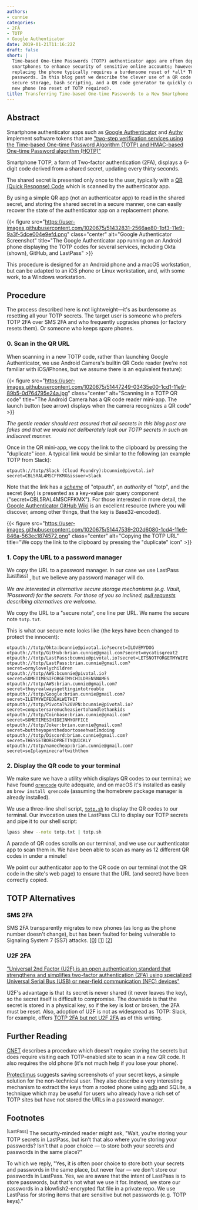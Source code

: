 ```yaml
---
authors:
- cunnie
categories:
- 2FA
- TOTP
- Google Authenticator
date: 2019-01-21T11:16:22Z
draft: false
short: |
  Time-based One-time Passwords (TOTP) authenticator apps are often deployed on
  smartphones to enhance security of sensitive online accounts; however,
  replacing the phone typically requires a burdensome reset of *all* TOTP
  passwords. In this blog post we describe the clever use of a QR code reader,
  secure storage, bash scripting, and a QR code generator to quickly configure a
  new phone (no reset of TOTP required).
title: Transferring Time-based One-time Passwords to a New Smartphone
---
```


## Abstract

Smartphone authenticator apps such as [Google
Authenticator](https://play.google.com/store/apps/details?id=com.google.android.apps.authenticator2)
and [Authy](https://authy.com/) implement software tokens that are ["two-step
verification services using the Time-based One-time Password Algorithm (TOTP)
and HMAC-based One-time Password algorithm
(HOTP)"](https://en.wikipedia.org/wiki/Google_Authenticator)

Smartphone TOTP, a form of Two-factor authentication (2FA), displays a 6-digit
code derived from a shared secret, updating every thirty seconds.

The shared secret is presented only once to the user, typically with a [QR
(Quick Response) Code](https://en.wikipedia.org/wiki/QR_code) which is scanned
by the authenticator app.

By using a simple QR app (not an authenticator app) to read in the shared
secret, and storing the shared secret in a secure manner, one can easily recover
the state of the authenticator app on a replacement phone.

{{< figure src="https://user-images.githubusercontent.com/1020675/51432831-2566ae80-1bf3-11e9-9a3f-5dce004e9efd.png" class="center" alt="Google Authenticator Screenshot" title="The Google Authenticator app running on an Android phone displaying the TOTP codes for several services, including Okta (shown), GitHub, and LastPass" >}}

This procedure is designed for an Android phone and a macOS workstation, but can
be adapted to an iOS phone or Linux workstation, and, with some work, to a Windows
workstation.

## Procedure

<div class="alert alert-warning" role="alert">

The process described here is not lightweight—it's as burdensome as  resetting
all your TOTP secrets. The target user is someone who prefers TOTP 2FA over SMS
2FA and who frequently upgrades phones (or factory resets them). Or someone who
keeps spare phones.

</div>

### 0. Scan in the QR URL

When scanning in a new TOTP code, rather than launching Google Authenticator,
we use Android Camera's builtin QR Code reader (we're not familiar with
iOS/iPhones, but we assume there is an equivalent feature):

{{< figure
src="https://user-images.githubusercontent.com/1020675/51447249-03435e00-1cd1-11e9-89b5-0d764795e24a.jpg"
class="center" alt="Scanning in a TOTP QR code" title="The Android Camera has a QR code reader mini-app. The launch button (see arrow) displays when the camera recognizes a QR code" >}}

_The gentle reader should rest assured that all secrets in this blog post are
fakes and that we would not deliberately leak our TOTP secrets in such an
indiscreet manner._

Once in the QR mini-app, we copy the link to the clipboard by pressing the
"duplicate" icon. A typical link would be similar to the following (an example
TOTP from Slack):

```
otpauth://totp/Slack (Cloud Foundry):bcunnie@pivotal.io?secret=CBL5RAL4MSCFFKMX&issuer=Slack
```

Note that the link has a _[scheme](https://en.wikipedia.org/wiki/URL)_ of
"otpauth", an _authority_ of "totp", and the secret (key) is presented as a
key-value pair query component ("secret=CBL5RAL4MSCFFKMX"). For those interested
in more detail, the [Google Authenticator GitHub
Wiki](https://github.com/google/google-authenticator/wiki/Key-Uri-Format) is an
excellent resource (where you will discover, among other things, that the key is
Base32-encoded).

{{< figure
src="https://user-images.githubusercontent.com/1020675/51447539-202d6080-1cd4-11e9-846a-563ec1874572.png" class="center" alt="Copying the TOTP URL" title="We copy the link to the clipboard by pressing the \"duplicate\" icon" >}}

### 1. Copy the URL to a password manager

We copy the URL to a password manager. In our case we use LastPass <sup><a
href="#lastpass" class="alert-link">[LastPass]</a></sup> , but we believe any
password manager will do.

_We are interested in alternative secure storage mechanisms (e.g. Vault,
1Password) for the secrets. For those of you so inclined, [pull
requests](https://github.com/pivotal/blog/edit/master/content/post/totp.md)
describing alternatives are welcome._

We copy the URL to a "secure note", one line per URL. We name the secure note
`totp.txt`.

This is what our secure note looks like (the keys have been changed to protect
the innocent):

```
otpauth://totp/Okta:bcunnie@pivotal.io?secret=ILOVEMYDOG
otpauth://totp/GitHub:brian.cunnie@gmail.com?secret=mycatisgreat2
otpauth://totp/LastPass:bcunnie@pivotal.io?secret=LETSNOTFORGETMYWIFE
otpauth://totp/LastPass:brian.cunnie@gmail.com?secret=ormylovelychildren
otpauth://totp/AWS:bcunnie@pivotal.io?secret=SOMETIMESIFORGETMYCHILDRENSNAMES
otpauth://totp/AWS:brian.cunnie@gmail.com?secret=theyrealwaysgettingintotrouble
otpauth://totp/Google:brian.cunnie@gmail.com?secret=ILETMYWIFEDEALWITHIT
otpauth://totp/Pivotal%20VPN:bcunnie@pivotal.io?secret=computersaremucheasiertohandlethankids
otpauth://totp/Coinbase:brian.cunnie@gmail.com?secret=SOMETIMESIHIDEINMYOFFICE
otpauth://totp/Joker:brian.cunnie@gmail.com?secret=buttheyopenthedoortoseehwatImdoing
otpauth://totp/Discord:brian.cunnie@gmail.com?secret=THEYGETBOREDPRETTYQUICKLY
otpauth://totp/namecheap:brian.cunnie@gmail.com?secret=soIplayminecraftwiththem
```

### 2. Display the QR code to your terminal

We make sure we have a utility which displays QR codes to our terminal; we have
found [`qrencode`](https://fukuchi.org/works/qrencode/index.html.en) quite
adequate, and on macOS it's installed as easily as `brew install qrencode`
(assuming the homebrew package manager is already installed).

We use a three-line shell script,
[`totp.sh`](https://github.com/cunnie/bin/blob/99c34d757061410984f3e66ceb9b035c6ba59eb6/totp.sh)
to display the QR codes to our terminal. Our invocation uses the LastPass CLI
to display our TOTP secrets and pipe it to our shell script:

```bash
lpass show --note totp.txt | totp.sh
```

A parade of QR codes scrolls on our terminal, and we use our authenticator app
to scan them in. We have been able to scan as many as 12 different QR codes in
under a minute!

We point our authenticator app to the QR code on our terminal (not the
QR code in the site's web page) to ensure that the URL (and secret) have been
correctly copied.

## TOTP Alternatives

### SMS 2FA

SMS 2FA transparently migrates to new phones (as long as the phone number
doesn't change), but has been faulted for being vulnerable to Signaling System 7
(SS7) attacks.
[[0](https://www.theverge.com/2017/9/18/16328172/sms-two-factor-authentication-hack-password-bitcoin)]
[[1](https://www.kaspersky.com/blog/2fa-practical-guide/24219/)]
[[2](https://www.theregister.co.uk/2018/08/01/reddit_hacked_sms_2fa/)]

### U2F 2FA

["Universal 2nd Factor (U2F) is an open authentication standard that strengthens
and simplifies two-factor authentication (2FA) using specialized Universal
Serial Bus (USB) or near-field communication (NFC)
devices"](https://en.wikipedia.org/wiki/Universal_2nd_Factor)

U2F's advantage is that its secret is never shared (it never leaves the key), so
the secret itself is difficult to compromise.  The downside is that the secret
is stored in a physical key, so if the key is lost or broken, the 2FA must be
reset. Also, adoption of U2F is not as widespread as TOTP: Slack, for example,
offers [TOTP 2FA but not U2F
2FA](https://get.slack.help/hc/en-us/articles/204509068-Set-up-two-factor-authentication)
as of this writing.

## Further Reading

[CNET](https://www.cnet.com/how-to/how-to-move-google-authenticator-to-a-new-device/)
describes a procedure which doesn't require storing the secrets but does require
visiting each TOTP-enabled site to scan in a new QR code. It also requires the
old phone (it's not much help if you lose your phone).

[Protectimus](https://www.protectimus.com/blog/google-authenticator-backup/)
suggests saving screenshots of your secret keys, a simple solution for the
non-technical user. They also describe a very interesting mechanism to extract
the keys from a rooted phone using
[adb](https://developer.android.com/studio/command-line/adb) and SQLite, a
technique which may be useful for users who already have a rich set of TOTP
sites but have not stored the URLs in a password manager.

## Footnotes

<a name="lastpass"><sup>[LastPass]</sup></a>
The security-minded reader might ask, "Wait, you're storing your TOTP secrets in
LastPass, but isn't that also where you're storing your passwords? Isn't that a
poor choice — to store both your secrets and passwords in the same place?"

To which we reply, "Yes, it is often poor choice to store both your secrets and
passwords in the same place, but never fear — we don't store our passwords in
LastPass. Yes, we are aware that the intent of LastPass is to store passwords,
but that's not what we use it for. Instead, we store our passwords in a
blowfish2-encrypted flat file in a private repo. We use LastPass for storing
items that are sensitive but not passwords (e.g. TOTP keys)."
